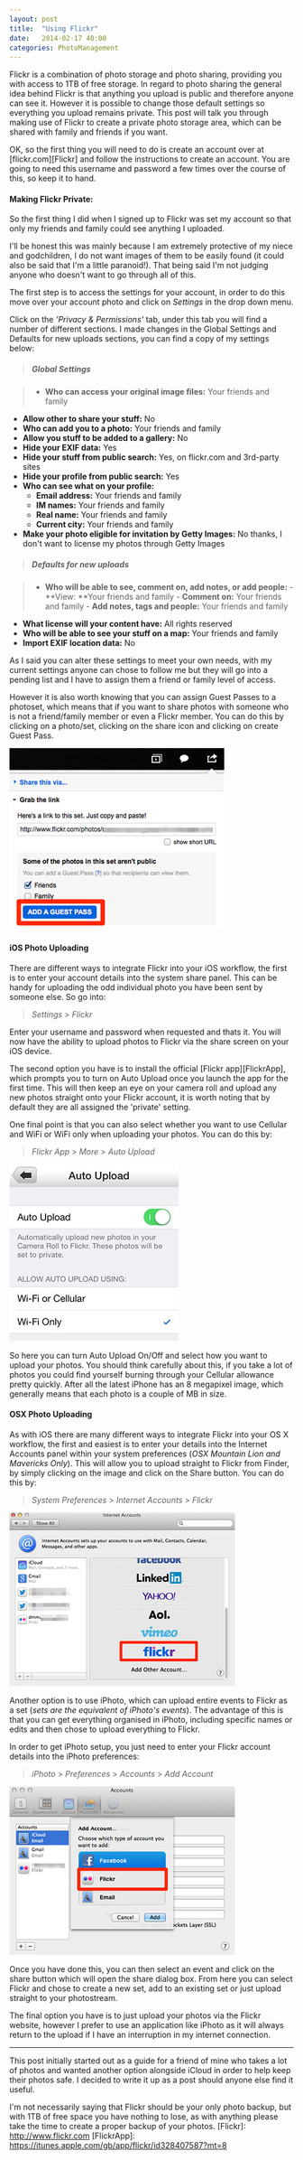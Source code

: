 ```yaml
---
layout: post
title:  "Using Flickr"
date:   2014-02-17 40:00
categories: PhotoManagement
---
```


Flickr is a combination of photo storage and photo sharing, providing you with access to 1TB of free storage. In regard to photo sharing the general idea behind Flickr is that anything you upload is public and therefore anyone can see it. However it is possible to change those default settings so everything you upload remains private. This post will talk you through making use of Flickr to create a private photo storage area, which can be shared with family and friends if you want.

OK, so the first thing you will need to do is create an account over at [flickr.com][Flickr] and follow the instructions to create an account. You are going to need this username and password a few times over the course of this, so keep it to hand.

#### Making Flickr Private:

So the first thing I did when I signed up to Flickr was set my account so that only my friends and family could see anything I uploaded. 

I'll be honest this was mainly because I am extremely protective of my niece and godchildren, I do not want images of them to be easily found (it could also be said that I'm a little paranoid!). That being said I'm not judging anyone who doesn't want to go through all of this.

The first step is to access the settings for your account, in order to do this move over your account photo and click on *Settings* in the drop down menu.

Click on the *'Privacy & Permissions'* tab, under this tab you will find a number of different sections. I made changes in the Global Settings and Defaults for new uploads sections, you can find a copy of my settings below:

> ##### Global Settings

> - **Who can access your original image files:** Your friends and family
- **Allow other to share your stuff:** No
- **Who can add you to a photo:** Your friends and family
- **Allow you stuff to be added to a gallery:** No
- **Hide your EXIF data:** Yes
- **Hide your stuff from public search:** Yes, on flickr.com and 3rd-party sites
- **Hide your profile from public search:** Yes
- **Who can see what on your profile:**
	- **Email address:** Your friends and family
	- **IM names:** Your friends and family
	- **Real name:** Your friends and family
	- **Current city:** Your friends and family
- **Make your photo eligible for invitation by Getty Images:** No thanks, I don't want to license my photos through Getty Images

> ##### Defaults for new uploads

>- **Who will be able to see, comment on, add notes, or add people:**
	- **View: **Your friends and family
	- **Comment on:** Your friends and family
	- **Add notes, tags and people:** Your friends and family
- **What license will your content have:** All rights reserved
- **Who will be able to see your stuff on a map:** Your friends and family
- **Import EXIF location data:** No

As I said you can alter these settings to meet your own needs, with my current settings anyone can chose to follow me but they will go into a pending list and I have to assign them a friend or family level of access.

However it is also worth knowing that you can assign Guest Passes to a photoset, which means that if you want to share photos with someone who is not a friend/family member or even a Flickr member. You can do this by clicking on a photo/set, clicking on the share icon and clicking on create Guest Pass.

![Flickr Guest Pass Account](/img/postimages/2014-02-17-Using-Flickr-GuestPass.jpg)
<br>


#### iOS Photo Uploading

There are different ways to integrate Flickr into your iOS workflow, the first is to enter your account details into the system share panel. This can be handy for uploading the odd individual photo you have been sent by someone else. So go into:

> *Settings* > *Flickr*

Enter your username and password when requested and thats it. You will now have the ability to  upload photos to Flickr via the share screen on your iOS device.

The second option you have is to install the official [Flickr app][FlickrApp], which prompts you to turn on Auto Upload once you launch the app for the first time. This will then keep an eye on your camera roll and upload any new photos straight onto your Flickr account, it is worth noting that by default they are all assigned the 'private' setting. 

One final point is that you can also select whether you want to use Cellular and WiFi or WiFi only when uploading your photos. You can do this by:

> *Flickr App* > *More* > *Auto Upload*

![IOS Flickr App](/img/postimages/2014-02-17-Using-Flickr-FlickrApp.jpg)
<br>

So here you can turn Auto Upload On/Off and select how you want to upload your photos. You should think carefully about this, if you take a lot of photos you could find yourself burning through your Cellular allowance pretty quickly. After all the latest iPhone has an 8 megapixel image, which generally means that each photo is a couple of MB in size.

#### OSX Photo Uploading

As with iOS there are many different ways to integrate Flickr into your OS X workflow, the first and easiest is to enter your details into the Internet Accounts panel within your system preferences (*OSX Mountain Lion and Mavericks Only*). This will allow you to upload straight to Flickr from Finder, by simply clicking on the image and click on the Share button. You can do this by:

> *System Preferences* > *Internet Accounts* > *Flickr*

![OSX Flickr Account](/img/postimages/2014-02-17-Using-Flickr-OSXFlickr.jpg)
<br>

Another option is to use iPhoto, which can upload entire events to Flickr as a set (*sets are the equivalent of iPhoto's events*). The advantage of this is that you can get everything organised in iPhoto, including specific names or edits and then chose to upload everything to Flickr.

In order to get iPhoto setup, you just need to enter your Flickr account details into the iPhoto preferences:

> *iPhoto* > *Preferences* > *Accounts* > *Add Account*

![OSX iPhoto Account](/img/postimages/2014-02-17-Using-Flickr-iPhotoFlickr.jpg)
<br>

Once you have done this, you can then select an event and click on the share button which will open the share dialog box. From here you can select Flickr and chose to create a new set, add to an existing set or just upload straight to your photostream.

The final option you have is to just upload your photos via the Flickr website, however I prefer to use an application like iPhoto as it will always return to the upload if I have an interruption in my internet connection.

*****

This post initially started out as a guide for a friend of mine who takes a lot of photos and wanted another option alongside iCloud in order to help keep their photos safe. I decided to write it up as a post should anyone else find it useful. 

I'm not necessarily saying that Flickr should be your only photo backup, but with 1TB of free space you have nothing to lose, as with anything please take the time to create a proper backup of your photos.
[Flickr]: http://www.flickr.com
[FlickrApp]: https://itunes.apple.com/gb/app/flickr/id328407587?mt=8